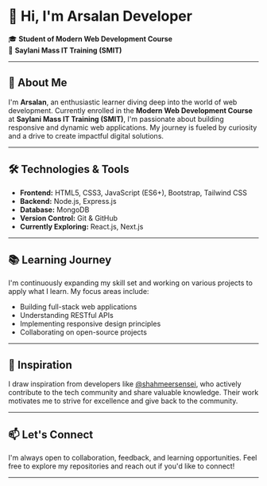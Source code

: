 # 👋 Hi, I'm Arsalan Developer

🎓 **Student of Modern Web Development Course**  
🏫 **Saylani Mass IT Training (SMIT)**

---

## 🚀 About Me

I'm **Arsalan**, an enthusiastic learner diving deep into the world of web development. Currently enrolled in the **Modern Web Development Course** at **Saylani Mass IT Training (SMIT)**, I'm passionate about building responsive and dynamic web applications. My journey is fueled by curiosity and a drive to create impactful digital solutions.

---

## 🛠️ Technologies & Tools

- **Frontend:** HTML5, CSS3, JavaScript (ES6+), Bootstrap, Tailwind CSS
- **Backend:** Node.js, Express.js
- **Database:** MongoDB
- **Version Control:** Git & GitHub
- **Currently Exploring:** React.js, Next.js

---

## 📚 Learning Journey

I'm continuously expanding my skill set and working on various projects to apply what I learn. My focus areas include:

- Building full-stack web applications
- Understanding RESTful APIs
- Implementing responsive design principles
- Collaborating on open-source projects

---

## 🌟 Inspiration

I draw inspiration from developers like [@shahmeersensei](https://github.com/shahmeersensei), who actively contribute to the tech community and share valuable knowledge. Their work motivates me to strive for excellence and give back to the community.

---

## 📫 Let's Connect

I'm always open to collaboration, feedback, and learning opportunities. Feel free to explore my repositories and reach out if you'd like to connect!

---
